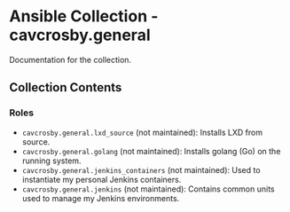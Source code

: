 # Ansible Collection - cavcrosby.general

Documentation for the collection.

## Collection Contents

### Roles

- `cavcrosby.general.lxd_source` (not maintained): Installs LXD from source.
- `cavcrosby.general.golang` (not maintained): Installs golang (Go) on the running system.
- `cavcrosby.general.jenkins_containers` (not maintained): Used to instantiate my personal Jenkins containers.
- `cavcrosby.general.jenkins` (not maintained): Contains common units used to manage my Jenkins environments.
